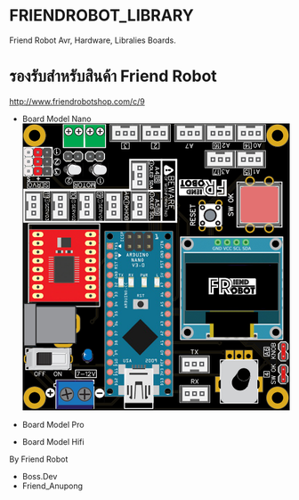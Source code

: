 # FRIENDROBOT_LIBRARY
Friend Robot Avr, Hardware, Libralies Boards.

# รองรับสำหรับสินค้า Friend Robot 
http://www.friendrobotshop.com/c/9

- Board Model Nano
![รูปบอร์ด Modle Nano](./img/Model%20Nano.jpg?width=50px)
- Board Model Pro

- Board Model Hifi


By Friend Robot
- Boss.Dev
- Friend_Anupong

